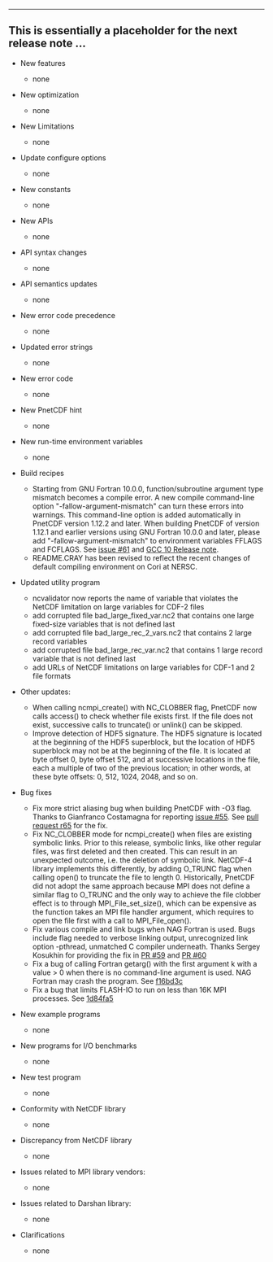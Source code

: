 ------------------------------------------------------------------------------
This is essentially a placeholder for the next release note ...
------------------------------------------------------------------------------

* New features
  + none

* New optimization
  + none

* New Limitations
  + none

* Update configure options
  + none

* New constants
  + none

* New APIs
  + none

* API syntax changes
  + none

* API semantics updates
  + none

* New error code precedence
  + none

* Updated error strings
  + none

* New error code
  + none

* New PnetCDF hint
  + none

* New run-time environment variables
  + none

* Build recipes
  + Starting from GNU Fortran 10.0.0, function/subroutine argument type
    mismatch becomes a compile error. A new compile command-line option
    "-fallow-argument-mismatch" can turn these errors into warnings. This
    command-line option is added automatically in PnetCDF version 1.12.2 and
    later. When building PnetCDF of version 1.12.1 and earlier versions using
    GNU Fortran 10.0.0 and later, please add "-fallow-argument-mismatch" to
    environment variables FFLAGS and FCFLAGS.
    See [issue #61](https://github.com/Parallel-NetCDF/PnetCDF/issues/61)
    and [GCC 10 Release note](https://gcc.gnu.org/gcc-10/changes.html).
  + README.CRAY has been revised to reflect the recent changes of default
    compiling environment on Cori at NERSC.

* Updated utility program
  + ncvalidator now reports the name of variable that violates the NetCDF
    limitation on large variables for CDF-2 files
  + add corrupted file bad_large_fixed_var.nc2 that contains one large
    fixed-size variables that is not defined last
  + add corrupted file bad_large_rec_2_vars.nc2 that contains 2 large record
    variables
  + add corrupted file bad_large_rec_var.nc2 that contains 1 large record
    variable that is not defined last
  + add URLs of NetCDF limitations on large variables for CDF-1 and 2 file
    formats

* Other updates:
  + When calling ncmpi_create() with NC_CLOBBER flag, PnetCDF now calls
    access() to check whether file exists first. If the file does not exist,
    successive calls to truncate() or unlink() can be skipped.
  + Improve detection of HDF5 signature. The HDF5 signature is located at the
    beginning of the HDF5 superblock, but the location of HDF5 superblock may
    not be at the beginning of the file. It is located at byte offset 0, byte
    offset 512, and at successive locations in the file, each a multiple of two
    of the previous location; in other words, at these byte offsets: 0, 512,
    1024, 2048, and so on.

* Bug fixes
  + Fix more strict aliasing bug when building PnetCDF with -O3 flag. Thanks to
    Gianfranco Costamagna for reporting
    [issue #55](https://github.com/Parallel-NetCDF/PnetCDF/issues/55). See
    [pull request r65](https://github.com/Parallel-NetCDF/PnetCDF/pull/65) for
    the fix.
  + Fix NC_CLOBBER mode for ncmpi_create() when files are existing symbolic
    links. Prior to this release, symbolic links, like other regular files, was
    first deleted and then created. This can result in an unexpected outcome,
    i.e. the deletion of symbolic link. NetCDF-4 library implements this
    differently, by adding O_TRUNC flag when calling open() to truncate the
    file to length 0. Historically, PnetCDF did not adopt the same approach
    because MPI does not define a similar flag to O_TRUNC and the only way to
    achieve the file clobber effect is to through MPI_File_set_size(), which
    can be expensive as the function takes an MPI file handler argument, which
    requires to open the file first with a call to MPI_File_open().
  + Fix various compile and link bugs when NAG Fortran is used. Bugs include
    flag needed to verbose linking output, unrecognized link option -pthread,
    unmatched C compiler underneath. Thanks Sergey Kosukhin for providing the
    fix in [PR #59](https://github.com/Parallel-NetCDF/PnetCDF/pull/59)
    and [PR #60](https://github.com/Parallel-NetCDF/PnetCDF/pull/60)
  + Fix a bug of calling Fortran getarg() with the first argument k with a
    value > 0 when there is no command-line argument is used. NAG Fortran may
    crash the program. See
    [f16bd3c](https://github.com/Parallel-NetCDF/PnetCDF/commit/f16bd3c1ba1b08eade2384f094c519f3f2dc114e)
  + Fix a bug that limits FLASH-IO to run on less than 16K MPI processes. See
    [1d84fa5](https://github.com/Parallel-NetCDF/PnetCDF/commit/1d84fa5d54ca9179da4a5b1a4ee3b92cc92287ed)

* New example programs
  + none

* New programs for I/O benchmarks
  + none

* New test program
  + none

* Conformity with NetCDF library
  + none

* Discrepancy from NetCDF library
  + none

* Issues related to MPI library vendors:
  + none

* Issues related to Darshan library:
  + none

* Clarifications
  + none

